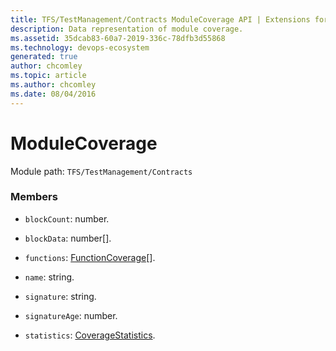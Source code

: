 ```yaml
---
title: TFS/TestManagement/Contracts ModuleCoverage API | Extensions for Azure DevOps Services
description: Data representation of module coverage.
ms.assetid: 35dcab83-60a7-2019-336c-78dfb3d55868
ms.technology: devops-ecosystem
generated: true
author: chcomley
ms.topic: article
ms.author: chcomley
ms.date: 08/04/2016
---
```


# ModuleCoverage

Module path: `TFS/TestManagement/Contracts`

### Members

* `blockCount`: number.

* `blockData`: number[].

* `functions`: [FunctionCoverage](../../../TFS/TestManagement/Contracts/FunctionCoverage.md)[].

* `name`: string.

* `signature`: string.

* `signatureAge`: number.

* `statistics`: [CoverageStatistics](../../../TFS/TestManagement/Contracts/CoverageStatistics.md).
